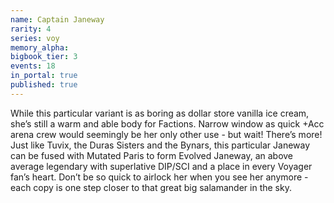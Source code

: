 ```yaml
---
name: Captain Janeway
rarity: 4
series: voy
memory_alpha:
bigbook_tier: 3
events: 18
in_portal: true
published: true
---
```


While this particular variant is as boring as dollar store vanilla ice cream, she’s still a warm and able body for Factions. Narrow window as quick +Acc arena crew would seemingly be her only other use - but wait! There’s more! Just like Tuvix, the Duras Sisters and the Bynars, this particular Janeway can be fused with Mutated Paris to form Evolved Janeway, an above average legendary with superlative DIP/SCI and a place in every Voyager fan’s heart. Don’t be so quick to airlock her when you see her anymore - each copy is one step closer to that great big salamander in the sky.
